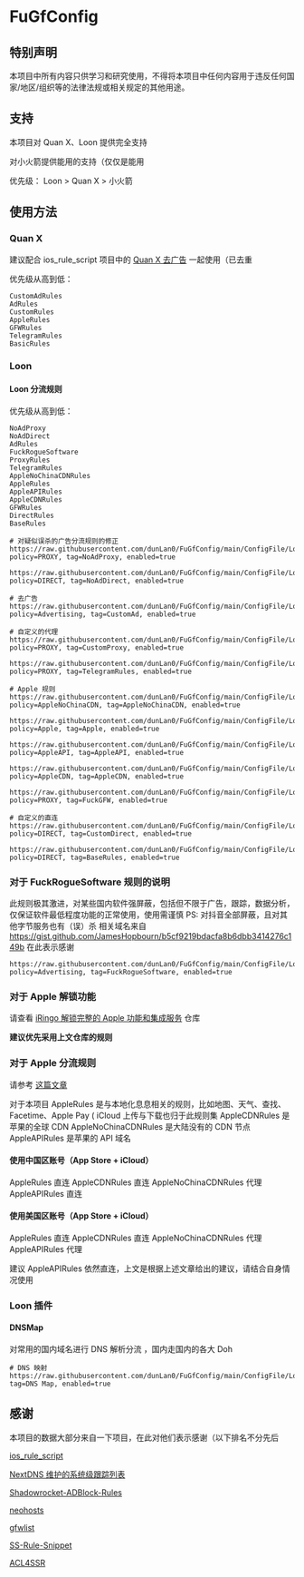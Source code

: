 # FuGfConfig

## 特别声明

本项目中所有内容只供学习和研究使用，不得将本项目中任何内容用于违反任何国家/地区/组织等的法律法规或相关规定的其他用途。

## 支持

本项目对 Quan X、Loon 提供完全支持

对小火箭提供能用的支持（仅仅是能用

优先级： Loon > Quan X > 小火箭

## 使用方法

### Quan X

建议配合 ios_rule_script 项目中的 [Quan X 去广告](https://github.com/blackmatrix7/ios_rule_script/tree/master/rule/QuantumultX/Advertising) 一起使用（已去重

优先级从高到低：

```
CustomAdRules
AdRules
CustomRules
AppleRules
GFWRules
TelegramRules
BasicRules
```

### Loon

#### Loon 分流规则

优先级从高到低：

```
NoAdProxy
NoAdDirect
AdRules
FuckRogueSoftware
ProxyRules
TelegramRules
AppleNoChinaCDNRules
AppleRules
AppleAPIRules
AppleCDNRules
GFWRules
DirectRules
BaseRules
```

```
# 对疑似误杀的广告分流规则的修正
https://raw.githubusercontent.com/dunLan0/FuGfConfig/main/ConfigFile/Loon/LoonRemoteRule/Advertising/NoAdProxyRules.conf, policy=PROXY, tag=NoAdProxy, enabled=true

https://raw.githubusercontent.com/dunLan0/FuGfConfig/main/ConfigFile/Loon/LoonRemoteRule/Advertising/NoAdDirectRules.conf, policy=DIRECT, tag=NoAdDirect, enabled=true

# 去广告
https://raw.githubusercontent.com/dunLan0/FuGfConfig/main/ConfigFile/Loon/LoonRemoteRule/Advertising/AdRules.conf, policy=Advertising, tag=CustomAd, enabled=true

# 自定义的代理
https://raw.githubusercontent.com/dunLan0/FuGfConfig/main/ConfigFile/Loon/LoonRemoteRule/ProxyRules.conf, policy=PROXY, tag=CustomProxy, enabled=true

https://raw.githubusercontent.com/dunLan0/FuGfConfig/main/ConfigFile/Loon/TelegramRules.conf, policy=PROXY, tag=TelegramRules, enabled=true

# Apple 规则
https://raw.githubusercontent.com/dunLan0/FuGfConfig/main/ConfigFile/Loon/LoonRemoteRule/Apple/AppleNoChinaCDNRules.conf, policy=AppleNoChinaCDN, tag=AppleNoChinaCDN, enabled=true

https://raw.githubusercontent.com/dunLan0/FuGfConfig/main/ConfigFile/Loon/LoonRemoteRule/Apple/AppleRules.conf, policy=Apple, tag=Apple, enabled=true

https://raw.githubusercontent.com/dunLan0/FuGfConfig/main/ConfigFile/Loon/LoonRemoteRule/Apple/AppleAPIRules.conf, policy=AppleAPI, tag=AppleAPI, enabled=true

https://raw.githubusercontent.com/dunLan0/FuGfConfig/main/ConfigFile/Loon/LoonRemoteRule/Apple/AppleCDNRules.conf, policy=AppleCDN, tag=AppleCDN, enabled=true

https://raw.githubusercontent.com/dunLan0/FuGfConfig/main/ConfigFile/Loon/GFWRules.conf, policy=PROXY, tag=FuckGFW, enabled=true

# 自定义的直连
https://raw.githubusercontent.com/dunLan0/FuGfConfig/main/ConfigFile/Loon/LoonRemoteRule/DirectRules.conf, policy=DIRECT, tag=CustomDirect, enabled=true

https://raw.githubusercontent.com/dunLan0/FuGfConfig/main/ConfigFile/Loon/LoonRemoteRule/BaseRules.conf, policy=DIRECT, tag=BaseRules, enabled=true

```

### 对于 FuckRogueSoftware 规则的说明

此规则极其激进，对某些国内软件强屏蔽，包括但不限于广告，跟踪，数据分析，仅保证软件最低程度功能的正常使用，使用需谨慎
PS: 对抖音全部屏蔽，且对其他字节服务也有（误）杀
相关域名来自 https://gist.github.com/JamesHopbourn/b5cf9219bdacfa8b6dbb3414276c149b
在此表示感谢

```
https://raw.githubusercontent.com/dunLan0/FuGfConfig/main/ConfigFile/Loon/FuckRogueSoftware.conf, policy=Advertising, tag=FuckRogueSoftware, enabled=true
```

### 对于 Apple 解锁功能

请查看 [iRingo 解锁完整的 Apple 功能和集成服务](https://github.com/VirgilClyne/iRingo) 仓库

**建议优先采用上文仓库的规则**

### 对于 Apple 分流规则

请参考 [这篇文章](https://blog.royli.dev/2019/better-proxy-rules-for-apple-services)

对于本项目
AppleRules 是与本地化息息相关的规则，比如地图、天气、查找、Facetime、Apple Pay
( iCloud 上传与下载也归于此规则集
AppleCDNRules 是苹果的全球 CDN
AppleNoChinaCDNRules 是大陆没有的 CDN 节点
AppleAPIRules 是苹果的 API 域名

#### 使用中国区账号（App Store + iCloud）

AppleRules 直连
AppleCDNRules 直连
AppleNoChinaCDNRules 代理
AppleAPIRules 直连

#### 使用美国区账号（App Store + iCloud）

AppleRules 直连
AppleCDNRules 直连
AppleNoChinaCDNRules 代理
AppleAPIRules 代理

建议 AppleAPIRules 依然直连，上文是根据上述文章给出的建议，请结合自身情况使用

### Loon 插件

#### DNSMap

对常用的国内域名进行 DNS 解析分流 ，国内走国内的各大 Doh

```
# DNS 映射
https://raw.githubusercontent.com/dunLan0/FuGfConfig/main/ConfigFile/Loon/LoonPlugin/DNSMap.plugin, tag=DNS Map, enabled=true
```

## 感谢

本项目的数据大部分来自一下项目，在此对他们表示感谢（以下排名不分先后

[ios_rule_script](https://github.com/blackmatrix7/ios_rule_script)

[NextDNS 维护的系统级跟踪列表](https://github.com/nextdns/metadata/tree/master/privacy/native)

[Shadowrocket-ADBlock-Rules](https://github.com/h2y/Shadowrocket-ADBlock-Rules)

[neohosts](https://github.com/neoFelhz/neohosts)

[gfwlist](https://github.com/gfwlist/gfwlist)

[SS-Rule-Snippet](https://github.com/Hackl0us/SS-Rule-Snippet#%E5%85%B3%E4%BA%8E%E9%A1%B9%E7%9B%AE)

[ACL4SSR](https://github.com/ACL4SSR/ACL4SSR/tree/master)
